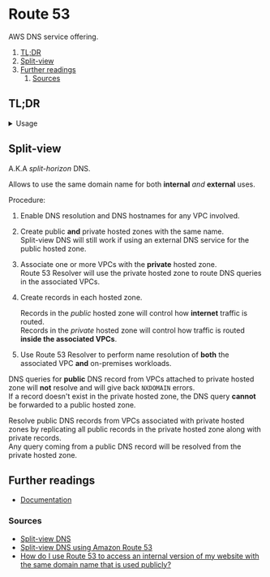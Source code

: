 # Route 53

AWS DNS service offering.

1. [TL;DR](#tldr)
1. [Split-view](#split-view)
1. [Further readings](#further-readings)
   1. [Sources](#sources)

## TL;DR

<!-- Uncomment if used
<details>
  <summary>Setup</summary>

```sh
```

</details>
-->

<details>
  <summary>Usage</summary>

```sh
# List hosted zones.
aws route53 list-hosted-zones
```

</details>

<!-- Uncomment if used
<details>
  <summary>Real world use cases</summary>

```sh
```

</details>
-->

## Split-view

A.K.A _split-horizon_ DNS.

Allows to use the same domain name for both **internal** _and_ **external** uses.

Procedure:

1. Enable DNS resolution and DNS hostnames for any VPC involved.
1. Create public **and** private hosted zones with the same name.<br/>
   Split-view DNS will still work if using an external DNS service for the public hosted zone.
1. Associate one or more VPCs with the **private** hosted zone.<br/>
   Route 53 Resolver will use the private hosted zone to route DNS queries in the associated VPCs.
1. Create records in each hosted zone.

   Records in the _public_ hosted zone will control how **internet** traffic is routed.<br/>
   Records in the _private_ hosted zone will control how traffic is routed **inside the associated VPCs**.

1. Use Route 53 Resolver to perform name resolution of **both** the associated VPC **and** on-premises workloads.

DNS queries for **public** DNS record from VPCs attached to private hosted zone will **not** resolve and will give back
`NXDOMAIN` errors.<br/>
If a record doesn't exist in the private hosted zone, the DNS query **cannot** be forwarded to a public hosted zone.

Resolve public DNS records from VPCs associated with private hosted zones by replicating all public records in the
private hosted zone along with private records.<br/>
Any query coming from a public DNS record will be resolved from the private hosted zone.

## Further readings

- [Documentation]

### Sources

- [Split-view DNS]
- [Split-view DNS using Amazon Route 53]
- [How do I use Route 53 to access an internal version of my website with the same domain name that is used publicly?]

<!--
  Reference
  ═╬═Time══
  -->

<!-- In-article sections -->
<!-- Knowledge base -->
<!-- Files -->
<!-- Upstream -->
[split-view dns]: https://docs.aws.amazon.com/Route53/latest/DeveloperGuide/hosted-zone-private-considerations.html
[documentation]: https://docs.aws.amazon.com/Route53/latest/DeveloperGuide/
[how do i use route 53 to access an internal version of my website with the same domain name that is used publicly?]: https://repost.aws/knowledge-center/internal-version-website

<!-- Others -->
[split-view dns using amazon route 53]: https://tutorialsdojo.com/split-view-dns-using-amazon-route-53/
